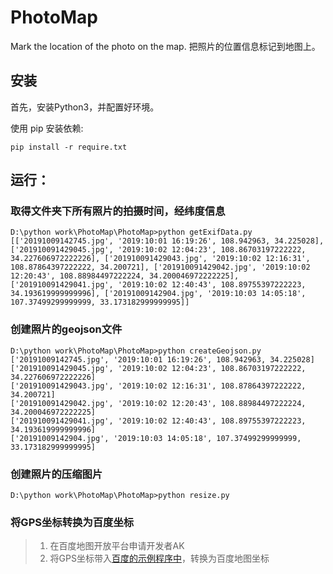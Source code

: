 # PhotoMap
Mark the location of the photo on the map. 把照片的位置信息标记到地图上。

## 安装
首先，安装Python3，并配置好环境。

使用 pip 安装依赖:

```
pip install -r require.txt

```

## 运行：

### 取得文件夹下所有照片的拍摄时间，经纬度信息
```
D:\python work\PhotoMap\PhotoMap>python getExifData.py
[['20191009142745.jpg', '2019:10:01 16:19:26', 108.942963, 34.225028], ['201910091429045.jpg', '2019:10:02 12:04:23', 108.86703197222222, 34.227606972222226], ['201910091429043.jpg', '2019:10:02 12:16:31', 108.87864397222222, 34.200721], ['201910091429042.jpg', '2019:10:02 12:20:43', 108.88984497222224, 34.200046972222225], ['201910091429041.jpg', '2019:10:02 12:40:43', 108.89755397222223, 34.193619999999996], ['20191009142904.jpg', '2019:10:03 14:05:18', 107.37499299999999, 33.173182999999995]]

```

### 创建照片的geojson文件
```
D:\python work\PhotoMap\PhotoMap>python createGeojson.py
['20191009142745.jpg', '2019:10:01 16:19:26', 108.942963, 34.225028]
['201910091429045.jpg', '2019:10:02 12:04:23', 108.86703197222222, 34.227606972222226]
['201910091429043.jpg', '2019:10:02 12:16:31', 108.87864397222222, 34.200721]
['201910091429042.jpg', '2019:10:02 12:20:43', 108.88984497222224, 34.200046972222225]
['201910091429041.jpg', '2019:10:02 12:40:43', 108.89755397222223, 34.193619999999996]
['20191009142904.jpg', '2019:10:03 14:05:18', 107.37499299999999, 33.173182999999995]

```

### 创建照片的压缩图片
```
D:\python work\PhotoMap\PhotoMap>python resize.py
```

### 将GPS坐标转换为百度坐标
> 1. 在百度地图开放平台申请开发者AK  
> 2. 将GPS坐标带入[百度的示例程序中](http://lbsyun.baidu.com/jsdemo.htm#a5_2)，转换为百度地图坐标
